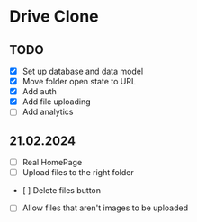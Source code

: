 # Drive Clone

## TODO

- [x] Set up database and data model
- [x] Move folder open state to URL
- [x] Add auth
- [x] Add file uploading
- [ ] Add analytics

## 21.02.2024

- [ ] Real HomePage
- [ ] Upload files to the right folder
- [ ] Delete files button
- [ ] Allow files that aren't images to be uploaded
